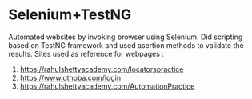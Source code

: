 # Selenium+TestNG
Automated websites by invoking browser using Selenium. Did scripting based on TestNG framework and used asertion methods to validate the results.
Sites used as reference for webpages :
1. https://rahulshettyacademy.com/locatorspractice
2. https://www.othoba.com/login
3. https://rahulshettyacademy.com/AutomationPractice
